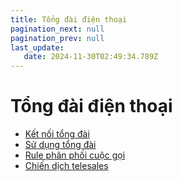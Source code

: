 ```yaml
---
title: Tổng đài điện thoại
pagination_next: null
pagination_prev: null
last_update:
   date: 2024-11-30T02:49:34.789Z
---
```

# Tổng đài điện thoại
* [Kết nối tổng đài](/90-tong-dai-dien-thoai/1.-ket-noi-tong-dai.md)
* [Sử dụng tổng đài](/90-tong-dai-dien-thoai/2.-su-dung-tong-dai.md)
* [Rule phân phối cuộc gọi](/90-tong-dai-dien-thoai/3.-rule-phan-phoi-cuoc-goi.md)
* [Chiến dịch telesales](/90-tong-dai-dien-thoai/4.-chien-dich-telesales.md)